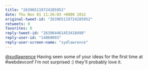 ```yaml
---
title: "263965119724285952"
date: Thu Nov 01 11:26:03 +0000 2012
original-tweet-id: "263965119724285952"
retweets: 0
favorites: 0
reply-tweet-id: "263964461453418498"
reply-user-id: "14860093"
reply-user-screen-name: "sydlawrence"
---
```

<a href="https://twitter.com/sydlawrence">@sydlawrence</a> Having seen some of your ideas for the first time at #webdevconf I'm not surprised :) they'll probably love it.
